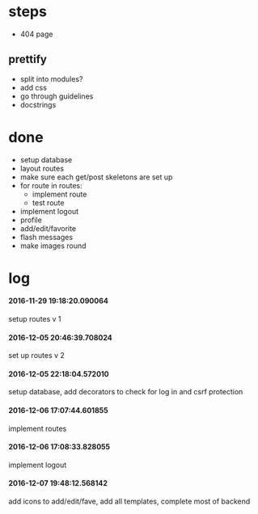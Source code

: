 # steps
+ 404 page

## prettify
+ split into modules?
+ add css
+ go through guidelines
+ docstrings

# done
+ setup database
+ layout routes
+ make sure each get/post skeletons are set up
+ for route in routes:
    + implement route
    + test route
+ implement logout
+ profile
+ add/edit/favorite
+ flash messages
+ make images round

# log
#### 2016-11-29 19:18:20.090064
setup routes v 1
#### 2016-12-05 20:46:39.708024
set up routes v 2
#### 2016-12-05 22:18:04.572010
setup database, add decorators to check for log in and csrf protection
#### 2016-12-06 17:07:44.601855
implement routes
#### 2016-12-06 17:08:33.828055
implement logout
#### 2016-12-07 19:48:12.568142
add icons to add/edit/fave, add all templates, complete most of backend
